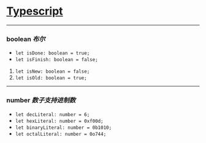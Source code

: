 # [Typescript](https://www.tslang.cn)

----

### **boolean** *布尔*
- `let isDone: boolean = true;`
- `let isFinish: boolean = false;`
1. `let isNew: boolean = false;`
2. `let isOld: boolean = true;`

----
### **number** *数子支持进制数*
- `let decLiteral: number = 6;`
- `let hexLiteral: number = 0xf00d;`
- `let binaryLiteral: number = 0b1010;`
- `let octalLiteral: number = 0o744;`